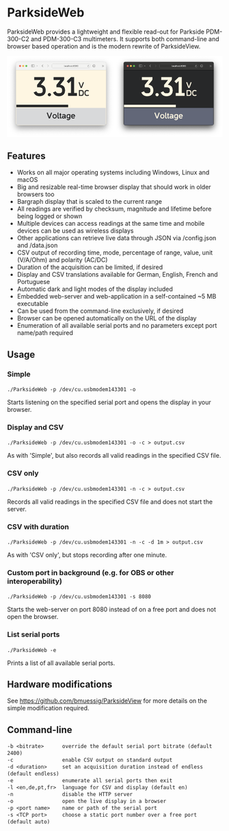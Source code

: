 # ParksideWeb
ParksideWeb provides a lightweight and flexible read-out for Parkside PDM-300-C2 and PDM-300-C3 multimeters.
It supports both command-line and browser based operation and is the modern rewrite of ParksideView.

![Dark-mode and light-mode screenshot](screenshot.png)

## Features
- Works on all major operating systems including Windows, Linux and macOS
- Big and resizable real-time browser display that should work in older browsers too
- Bargraph display that is scaled to the current range
- All readings are verified by checksum, magnitude and lifetime before being logged or shown
- Multiple devices can access readings at the same time and mobile devices can be used as wireless displays
- Other applications can retrieve live data through JSON via /config.json and /data.json
- CSV output of recording time, mode, percentage of range, value, unit (V/A/Ohm) and polarity (AC/DC)
- Duration of the acquisition can be limited, if desired
- Display and CSV translations available for German, English, French and Portuguese
- Automatic dark and light modes of the display included
- Embedded web-server and web-application in a self-contained ~5 MB executable
- Can be used from the command-line exclusively, if desired
- Browser can be opened automatically on the URL of the display
- Enumeration of all available serial ports and no parameters except port name/path required

## Usage
### Simple
`./ParksideWeb -p /dev/cu.usbmodem143301 -o`

Starts listening on the specified serial port and opens the display in your browser.

### Display and CSV
`./ParksideWeb -p /dev/cu.usbmodem143301 -o -c > output.csv`

As with 'Simple', but also records all valid readings in the specified CSV file.

### CSV only
`./ParksideWeb -p /dev/cu.usbmodem143301 -n -c > output.csv`

Records all valid readings in the specified CSV file and does not start the server.

### CSV with duration
`./ParksideWeb -p /dev/cu.usbmodem143301 -n -c -d 1m > output.csv`

As with 'CSV only', but stops recording after one minute.

### Custom port in background (e.g. for OBS or other interoperability)
`./ParksideWeb -p /dev/cu.usbmodem143301 -s 8080`

Starts the web-server on port 8080 instead of on a free port and does not open the browser.

### List serial ports
`./ParksideWeb -e`

Prints a list of all available serial ports.

## Hardware modifications
See <https://github.com/bmuessig/ParksideView> for more details on the simple modification required.

## Command-line
```
-b <bitrate>      override the default serial port bitrate (default 2400)
-c                enable CSV output on standard output
-d <duration>     set an acquisition duration instead of endless (default endless)
-e                enumerate all serial ports then exit
-l <en,de,pt,fr>  language for CSV and display (default en)
-n                disable the HTTP server
-o                open the live display in a browser
-p <port name>    name or path of the serial port
-s <TCP port>     choose a static port number over a free port (default auto)
```
